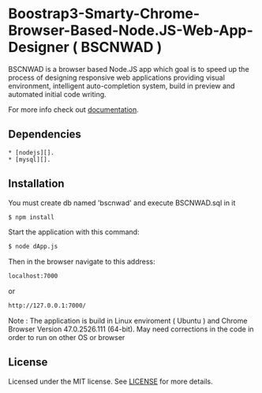 Boostrap3-Smarty-Chrome-Browser-Based-Node.JS-Web-App-Designer ( BSCNWAD )
==========================================================================

BSCNWAD is a browser based Node.JS app which goal is to speed up the process of designing responsive web applications providing visual environment, intelligent auto-completion system, build in preview and automated initial code writing.

For more info check out [documentation][].

Dependencies
------------

	* [nodejs][].
	* [mysql][].

Installation
------------

You must create db named 'bscnwad' and execute BSCNWAD.sql in it

```sh
$ npm install
```
Start the application with this command:

```sh
$ node dApp.js
```

Then in the browser navigate to this address:

```html
localhost:7000
```

or

```html
http://127.0.0.1:7000/
```

Note : The application is build in Linux enviroment ( Ubuntu ) and Chrome Browser Version 47.0.2526.111 (64-bit). May need corrections in the code in order to run on other OS or browser

License
-------

Licensed under the MIT license. See [LICENSE][] for more details.

[nodejs]: https://nodejs.org/en/ "Node.JS"
[mysql]: https://www.mysql.com/ "MySQL"
[documentation]: https://github.com/dAcnapyx/BSCNWAD/blob/master/docs/Documentation.md "BSCNWAD Documentation"
[LICENSE]: https://github.com/dAcnapyx/BSCNWAD/blob/master/LICENSE "LICENSE"
